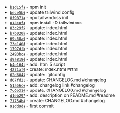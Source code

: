 *  [`b1d15fa`](https://github.com/dotdwebo/learn-tailwindcss/commit/b1d15fa) - npm init
*  [`bece5b6`](https://github.com/dotdwebo/learn-tailwindcss/commit/bece5b6) - update tailwind config
*  [`8f9871a`](https://github.com/dotdwebo/learn-tailwindcss/commit/8f9871a) - npx tailwindcss init
*  [`013e0f3`](https://github.com/dotdwebo/learn-tailwindcss/commit/013e0f3) - npm install -D tailwindcss
*  [`83c29f5`](https://github.com/dotdwebo/learn-tailwindcss/commit/83c29f5) - update: index.html
*  [`b7b020b`](https://github.com/dotdwebo/learn-tailwindcss/commit/b7b020b) - update: index.html
*  [`69c50a0`](https://github.com/dotdwebo/learn-tailwindcss/commit/69c50a0) - update: index.html
*  [`73e140d`](https://github.com/dotdwebo/learn-tailwindcss/commit/73e140d) - update: index.html
*  [`1797dfb`](https://github.com/dotdwebo/learn-tailwindcss/commit/1797dfb) - update: index.html
*  [`2493bca`](https://github.com/dotdwebo/learn-tailwindcss/commit/2493bca) - update: index.html
*  [`d9a818d`](https://github.com/dotdwebo/learn-tailwindcss/commit/d9a818d) - update: index.html
*  [`b4e1641`](https://github.com/dotdwebo/learn-tailwindcss/commit/b4e1641) - add: html 5 script
*  [`4271af0`](https://github.com/dotdwebo/learn-tailwindcss/commit/4271af0) - create: index.html #html
*  [`62d6045`](https://github.com/dotdwebo/learn-tailwindcss/commit/62d6045) - update: .gitconfig
*  [`d67fd21`](https://github.com/dotdwebo/learn-tailwindcss/commit/d67fd21) - update: CHANGELOG.md #changelog
*  [`51a56ce`](https://github.com/dotdwebo/learn-tailwindcss/commit/51a56ce) - add: changelog link #changelog
*  [`7c6b310`](https://github.com/dotdwebo/learn-tailwindcss/commit/7c6b310) - update: CHANGELOG.md #changelog
*  [`d1eb297`](https://github.com/dotdwebo/learn-tailwindcss/commit/d1eb297) - add: description on README.md #readme
*  [`71754b8`](https://github.com/dotdwebo/learn-tailwindcss/commit/71754b8) - create: CHANGELOG.md #changelog
*  [`91dd9da`](https://github.com/dotdwebo/learn-tailwindcss/commit/91dd9da) - first commit

